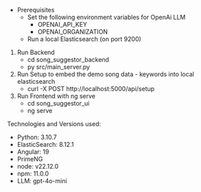 
- Prerequisites
   - Set the following environment variables for OpenAi LLM 
      - OPENAI_API_KEY
      - OPENAI_ORGANIZATION
   - Run a local Elasticsearch (on port 9200)
1. Run Backend
   - cd song_suggestor_backend 
   - py src/main_server.py 
2. Run Setup to embed the demo song data - keywords into local elasticsearch
   - curl -X POST http://localhost:5000/api/setup
3. Run Frontend with ng serve
   - cd song_suggestor_ui
   - ng serve

 Technologies and Versions used:
   - Python: 3.10.7
   - ElasticSearch: 8.12.1
   - Angular: 19
   - PrimeNG
   - node: v22.12.0
   - npm: 11.0.0
   - LLM: gpt-4o-mini

